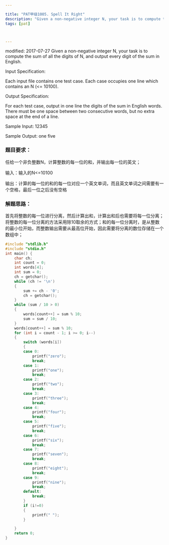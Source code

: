```yaml
---

title: "PAT甲级1005. Spell It Right"
description: "Given a non-negative integer N, your task is to compute the sum of all the digits of N, and output every digit of the sum in English."
tags: [pat]



---
```


modified: 2017-07-27
Given a non-negative integer N, your task is to compute the sum of all the digits of N, and output every digit of the sum in English.

Input Specification:

Each input file contains one test case. Each case occupies one line which contains an N (<= 10100).

Output Specification:

For each test case, output in one line the digits of the sum in English words. There must be one space between two consecutive words, but no extra space at the end of a line.

Sample Input:
12345

Sample Output:
one five

### 题目要求：

任给一个非负整数N，计算整数的每一位的和，并输出每一位的英文；

输入：输入的N<=10100

输出：计算的每一位的和的每一位对应一个英文单词，而且英文单词之间需要有一个空格，最后一位之后没有空格

### 解题思路：

首先将整数的每一位进行分离，然后计算出和，计算出和后也需要将每一位分离；将整数的每一位分离的方法采用除10取余的方式；和的每一位分离时，是从整数的最小位开始，而整数输出需要从最高位开始，因此需要将分离的数位存储在一个数组中；


```c
#include "stdlib.h"
#include "stdio.h"
int main() {
	char ch;
	int count = 0;
	int words[4];
	int sum = 0;
	ch = getchar();
	while (ch != '\n')
	{
		sum += ch - '0';
		ch = getchar();
	}
	while (sum / 10 > 0)
	{
		words[count++] = sum % 10;
		sum = sum / 10;
	}
	words[count++] = sum % 10;
	for (int i = count - 1; i >= 0; i--)
	{
		switch (words[i])
		{
		case 0:
			printf("zero");
			break;
		case 1:
			printf("one");
			break;
		case 2:
			printf("two");
			break;
		case 3:
			printf("three");
			break;
		case 4:
			printf("four");
			break;
		case 5:
			printf("five");
			break;
		case 6:
			printf("six");
			break;
		case 7:
			printf("seven");
			break;
		case 8:
			printf("eight");
			break;
		case 9:
			printf("nine");
			break;
		default:
			break;
		}
		if (i!=0)
		{
			printf(" ");
		}

	}
	return 0;
}

```